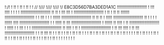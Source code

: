 !:/!  ! !!  ! !!  ! !!  ! !
\// !/// !/// !/// !/
E8C3D56D7BA3DED1A1C
!!!!!!!!!!!!!!!!!!!!!!!!   ! !!!  !!!!    ! ! ! !
!!!!!!!!!!!!!!!!!!!!!!!! !!   !! ! !!! !!!        !
!!!!!!!!!!!!!!!!!!!!!!!!  ! !! !    !!  !! !!!!!!!
!!!!!!!!!!!!!!!!!!!!!!!! !   !   !!! ! ! !  !!!!!!
!!!!!!!!!!!!!!!!!!!!!!!!   !!  !! !!       ! !!!!!
!!!!!!!!!!!!!!!!!!!!!!!! !! ! ! !  ! !!!!!!   !!!!
!!!!!!!!!!!!!!!!!!!!!!!!  !       !   !!!!! !! !!!
!!!!!!!!!!!!!!!!!!!!!!!! !  !!!!!!  !! !!!!  !  !!
!!!!!!!!!!!!!!!!!!!!!!!!   ! !!!!! ! !  !!! !  ! !
!!!!!!!!!!!!!!!!!!!!!!!! !!   !!!!     ! !!   !
!!!!!!!!!!!!!!!!!!!!!!!!  ! !! !!! !!!!   ! !!  !!!
!!!!!!!!!!!!!!!!!!!!!!!! !   !  !!  !!! !!   ! ! !!
!  ! !!  ! !!  ! !!  ! !
 ! !!  ! !!  ! !!  ! !
 !!  ! !!  ! !!  ! !
!  ! !!  ! !!  ! !
 ! !!  ! !!  ! !
 !!  ! !!  ! !
!  ! !!  ! !
 ! !!  ! !
 !!  ! !
!  ! !
 ! !
 !
